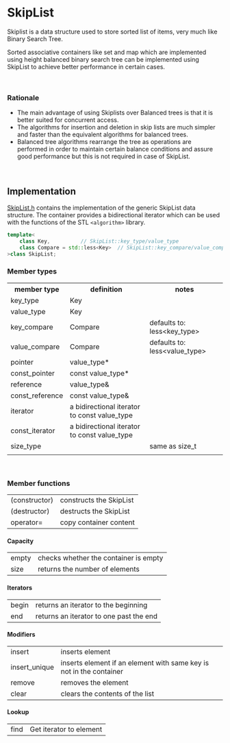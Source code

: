 # SkipList
<!-- Implementation of generic SkipList data structure in c++ -->
<p>
Skiplist is a data structure used to store sorted list of items, very much like Binary Search Tree.
</p>
<p>
Sorted associative containers like set and map which are implemented using height balanced binary search tree can be implemented using SkipList to achieve better performance in certain cases.
</p>

<br/>

### Rationale
- The main advantage of using Skiplists over Balanced trees is that it is better suited for concurrent access.
- The algorithms for insertion and deletion in skip lists are much simpler and faster than the equivalent algorithms for balanced trees.
- Balanced tree algorithms rearrange the tree as operations are performed in order to maintain certain balance conditions and assure good performance but this is not required in case of SkipList.

<br>

## Implementation
[SkipList.h](SkipList.h) contains the implementation of the generic SkipList data structure. The container provides a bidirectional iterator which can be used with the functions of the STL `<algorithm>` library.

```cpp
template<
	class Key,			// SkipList::key_type/value_type
	class Compare = std::less<Key>	// SkipList::key_compare/value_compare
>class SkipList;
```

### Member types
<table>
	<tr>
		<th>member type	</th>
		<th>definition</th>
		<th>notes</th>
	</tr>
	<tr>
		<td>key_type</td>
		<td>Key</td>
		<td></td>
	</tr>
	<tr>
		<td>value_type</td>
		<td>Key</td>
		<td></td>
	</tr>
	<tr>
		<td>key_compare</td>
		<td>Compare</td>
		<td>defaults to: less&ltkey_type&gt </td>
	</tr>
	<tr>
		<td>value_compare</td>
		<td>Compare</td>
		<td>defaults to: less&ltvalue_type&gt </td>
	</tr>
	<tr>
		<td>pointer</td>
		<td>value_type*</td>
		<td></td>
	</tr>
	<tr>
		<td>const_pointer</td>
		<td>const value_type*</td>
		<td></td>
	</tr>
	<tr>
		<td>reference</td>
		<td>value_type&</td>
		<td></td>
	</tr>
	<tr>
		<td>const_reference</td>
		<td>const value_type&</td>
		<td></td>
	</tr>
	<tr>
		<td>iterator</td>
		<td>a bidirectional iterator to const value_type</td>
		<td></td>
	</tr>
	<tr>
		<td>const_iterator</td>
		<td>a bidirectional iterator to const value_type</td>
		<td></td>
	</tr>
	<tr>
		<td>size_type</td>
		<td></td>
		<td>same as size_t</td>
	</tr>
	<tr>
		<td></td>
		<td></td>
		<td></td>
	</tr>
</table>
<br>

### Member functions
<table>
	<tr>
		<td>(constructor)</td>
		<td>constructs the SkipList</td>
	</tr>
	<tr>
		<td>(destructor)</td>
		<td>destructs the SkipList</td>
	</tr>
	<tr>
		<td>operator=</td>
		<td>copy container content</td>
	</tr>
</table>

#### Capacity
<table>
	<tr>
		<td>empty</td>
		<td>checks whether the container is empty</td>
	</tr>
	<tr>
		<td>size</td>
		<td>returns the number of elements</td>
	</tr>
</table>

#### Iterators
<table>
	<tr>
		<td>begin</td>
		<td>returns an iterator to the beginning</td>
	</tr>
	<tr>
		<td>end</td>
		<td>returns an iterator to one past the end</td>
	</tr>
</table>

#### Modifiers
<table> 
	<tr>
		<td>insert</td>
		<td>inserts element</td>
	</tr>
	<tr>
		<td>insert_unique</td>
		<td>inserts element if an element with same key is not in the container</td>
	</tr>
	<tr>
		<td>remove</td>
		<td>removes the element</td>
	</tr>
	<tr>
		<td>clear</td>
		<td>clears the contents of the list</td>
	</tr>
</table>

#### Lookup
<table>
	<tr>
		<td>find</td>
		<td>Get iterator to element</td>
	</tr>
	<!-- <tr>
		<td>contains</td>
		<td>checks if the container contains element with specific key</td>
	</tr> -->
</table>
